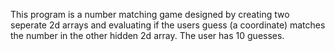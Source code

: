 This program is a number matching game designed by creating two seperate 2d arrays and evaluating if the users guess (a coordinate) matches the number in the other hidden 2d array. The user has 10 guesses.